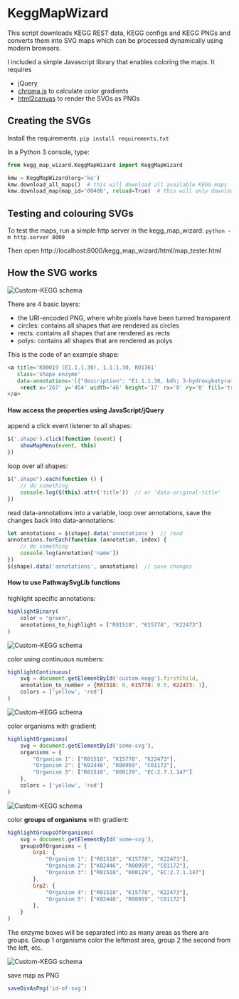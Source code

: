 # KeggMapWizard

This script downloads KEGG REST data, KEGG configs and KEGG PNGs and converts them into SVG maps which can be processed dynamically using modern
browsers.

I included a simple Javascript library that enables coloring the maps. It requires

- jQuery
- [chroma.js](https://gka.github.io/chroma.js/) to calculate color gradients
- [html2canvas](https://html2canvas.hertzen.com/) to render the SVGs as PNGs

## Creating the SVGs

Install the requirements. `pip install requirements.txt`

In a Python 3 console, type:

```python
from kegg_map_wizard.KeggMapWizard import KeggMapWizard

kmw = KeggMapWizard(org='ko')
kmw.download_all_maps()  # this will download all available KEGG maps
kmw.download_map(map_id='00400', reload=True)  # this will only download this specific KEGG map
```

## Testing and colouring SVGs

To test the maps, run a simple http server in the kegg_map_wizard: `python -m http.server 8000`

Then open http://localhost:8000/kegg_map_wizard/html/map_tester.html

## How the SVG works

![Custom-KEGG schema](./resources/custom-kegg.svg)

There are 4 basic layers:

- the URI-encoded PNG, where white pixels have been turned transparent
- circles: contains all shapes that are rendered as circles
- rects: contains all shapes that are rendered as rects
- polys: contains all shapes that are rendered as polys

This is the code of an example shape:

```html
<a title='K00019 (E1.1.1.30), 1.1.1.30, R01361'
   class='shape enzyme'
   data-annotations='[{"description": "E1.1.1.30, bdh; 3-hydroxybutyrate dehydrogenase [EC:1.1.1.30]", "name": "K00019", "type": "KEGG Gene"}, {"description": "3-hydroxybutyrate dehydrogenase; NAD-beta-hydroxybutyrate dehydrogenase; hydroxybutyrate oxidoreductase; beta-hydroxybutyrate dehydrogenase; D-beta-hydroxybutyrate dehydrogenase; D-3-hydroxybutyrate dehydrogenase; D-(-)-3-hydroxybutyrate dehydrogenase; beta-hydroxybutyric acid dehydrogenase; 3-D-hydroxybutyrate dehydrogenase; beta-hydroxybutyric dehydrogenase", "name": "EC:1.1.1.30", "type": "Enzyme Commission"}, {"description": "(R)-3-Hydroxybutanoate:NAD+ oxidoreductase; (R)-3-Hydroxybutanoate + NAD+ \u003c=\u003e Acetoacetate + NADH + H+", "name": "R01361", "type": "KEGG Reaction"}]'>
    <rect x='267' y='454' width='46' height='17' rx='0' ry='0' fill='transparent'/>
</a>
```

#### How access the properties using JavaScript/jQuery

append a click event listener to all shapes:

```javascript
$('.shape').click(function (event) {
    showMapMenu(event, this)
})
```

loop over all shapes:

```javascript
$(".shape").each(function () {
    // do something
    console.log($(this).attr('title'))  // or 'data-original-title'
})
```

read data-annotations into a variable, loop over annotations, save the changes back into data-annotations:

```javascript
let annotations = $(shape).data('annotations')  // read
annotations.forEach(function (annotation, index) {
    // do something
    console.log(annotation['name'])
})
$(shape).data('annotations', annotations)  // save changes
```

#### How to use PathwaySvgLib functions

highlight specific annotations:

```javascript
highlightBinary(
    color = "green",
    annotations_to_highlight = ["R01518", "K15778", "K22473"]
)
```

![Custom-KEGG schema](./resources/binary.png)

color using continuous numbers:

```javascript
highlightContinuous(
    svg = document.getElementById('custom-kegg').firstChild,
    annotation_to_number = {R01518: 0, K15778: 0.5, K22473: 1},
    colors = ['yellow', 'red']
)
```

![Custom-KEGG schema](./resources/continuous.png)

color organisms with gradient:

```javascript
highlightOrganisms(
    svg = document.getElementById('some-svg'),
    organisms = {
        "Organism 1": ["R01518", "K15778", "K22473"],
        "Organism 2": ["K02446", "R00959", "C01172"],
        "Organism 3": ["R01518", "K00129", "EC:2.7.1.147"]
    },
    colors = ['yellow', 'red']
)
```

![Custom-KEGG schema](./resources/organisms.png)

color **groups of organisms** with gradient:

```javascript
highlightGroupsOfOrganisms(
    svg = document.getElementById('some-svg'),
    groupsOfOrganisms = {
        Grp1: {
            "Organism 1": ["R01518", "K15778", "K22473"],
            "Organism 2": ["K02446", "R00959", "C01172"],
            "Organism 3": ["R01518", "K00129", "EC:2.7.1.147"]
        },
        Grp2: {
            "Organism 4": ["R01518", "K15778", "K22473"],
            "Organism 5": ["K02446", "R00959", "C01172"]
        },
    }
)
```

The enzyme boxes will be separated into as many areas as there are groups. Group 1 organisms color the leftmost area, group 2 the second from the
left, etc.

![Custom-KEGG schema](./resources/multigroup.png)

save map as PNG

```javascript
saveDivAsPng('id-of-svg')
```
